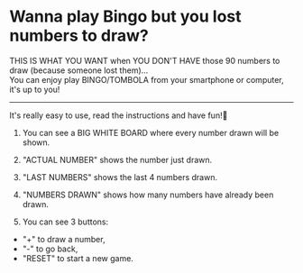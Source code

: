 # Wanna play Bingo but you lost numbers to draw? 

THIS IS WHAT YOU WANT when YOU DON'T HAVE those 90 numbers to draw (because someone lost them)...  
You can enjoy play BINGO/TOMBOLA from your smartphone or computer, it's up to you!
***

It's really easy to use, read the instructions and have fun!🥳

1. You can see a BIG WHITE BOARD where every number drawn will be shown.

2. "ACTUAL NUMBER" shows the number just drawn. 

3. "LAST NUMBERS" shows the last 4 numbers drawn.

4. "NUMBERS DRAWN" shows how many numbers have already been drawn.

5. You can see 3 buttons: 
* "+" to draw a number, 
* "-" to go back, 
* "RESET" to start a new game.
